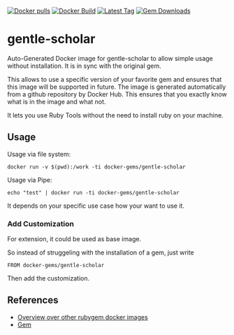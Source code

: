 [![Docker pulls](https://img.shields.io/docker/pulls/rubygem/gentle-scholar.svg)](https://hub.docker.com/r/rubygem/gentle-scholar/)
[![Docker Build](https://img.shields.io/docker/automated/rubygem/gentle-scholar.svg)](https://hub.docker.com/r/rubygem/gentle-scholar/)
[![Latest Tag](https://img.shields.io/github/tag/docker-rubygem/gentle-scholar.svg)](https://hub.docker.com/r/rubygem/gentle-scholar/)
[![Gem Downloads](https://img.shields.io/gem/dt/gentle-scholar.svg)](https://rubygems.org/gems/gentle-scholar/)
# gentle-scholar

Auto-Generated Docker image for gentle-scholar to allow simple usage without installation.
It is in sync with the original gem.

This allows to use a specific version of your favorite gem and ensures that this image will be supported in future.
The image is generated automatically from a github repository by Docker Hub.
This ensures that you exactly know what is in the image and what not.

It lets you use Ruby Tools without the need to install ruby on your machine.

## Usage

Usage via file system:

`docker run -v $(pwd):/work -ti docker-gems/gentle-scholar`

Usage via Pipe:

`echo "test" | docker run -ti docker-gems/gentle-scholar`

It depends on your specific use case how your want to use it.

### Add Customization

For extension, it could be used as base image.

So instead of struggeling with the installation of a gem, just write

`FROM docker-gems/gentle-scholar`

Then add the customization.

## References

 - [Overview over other rubygem docker images](https://github.com/thinkbot/docker-rubygem)
 - [Gem](https://rubygems.org/gems/gentle-scholar/)
